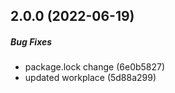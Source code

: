 ## 2.0.0 (2022-06-19)

##### Bug Fixes

*  package.lock change (6e0b5827)
*  updated workplace (5d88a299)

